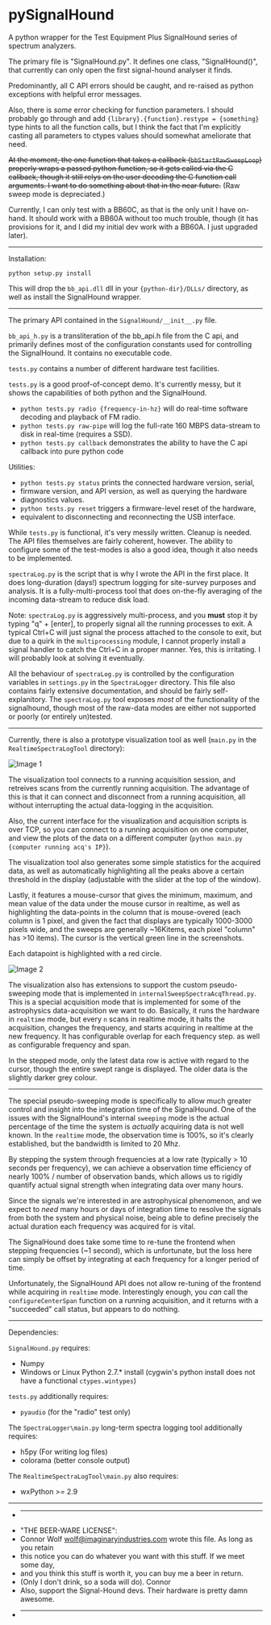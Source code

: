 pySignalHound
=============

A python wrapper for the Test Equipment Plus SignalHound series of spectrum 
analyzers.

The primary file is "SignalHound.py". It defines one class, "SignalHound()", 
that currently can only open the first signal-hound analyser it finds.

Predominantly, all C API errors should be caught, and re-raised as python 
exceptions with helpful error messages.

Also, there is *some* error checking for function parameters. I should probably 
go through and add `{library}.{function}.restype = {something}` type hints to 
all the function calls, but I think the fact that I'm explicitly casting all 
parameters to ctypes values should somewhat ameliorate that need.

~~At the moment, the one function that takes a callback (`bbStartRawSweepLoop`) 
properly wraps a passed python function, so it gets called via the C callback,
though it still relys on the user decoding the C function call arguments. I 
want to do something about that in the near future.~~ (Raw sweep mode is 
depreciated.)

Currently, I can only test with a BB60C, as that is the only unit I have 
on-hand. It should work with a BB60A without too much trouble, though (it has 
provisions for it, and I did my initial dev work with a BB60A. I just upgraded 
later).


---

Installation:

`python setup.py install`

This will drop the `bb_api.dll` dll in your `{python-dir}/DLLs/` directory, as 
well as install the SignalHound wrapper.

---

The primary API contained in the `SignalHound/__init__.py` file.

`bb_api_h.py` is a transliteration of the bb_api.h file from the C api, and 
primarily defines most of the configuration constants used for controlling 
the SignalHound. It contains no executable code.

`tests.py` contains a number of different hardware test facilities.

`tests.py` is a good proof-of-concept demo. It's currently messy, but it shows 
the capabilities of both python and the SignalHound.

 - `python tests.py radio {frequency-in-hz}` will do real-time software
    decoding and playback of FM radio.
 - `python tests.py raw-pipe` will log the full-rate 160 MBPS data-stream to 
    disk in real-time (requires a SSD).
 - `python tests.py callback` demonstrates the ability to have the C api 
    callback into pure python code

 Utilities:
 - `python tests.py status` prints the connected hardware version, serial, 
 - firmware version, and API version, as well as querying the hardware 
 - diagnostics values.
 - `python tests.py reset` triggers a firmware-level reset of the hardware, 
 - equivalent to disconnecting and reconnecting the USB interface.

While `tests.py` is functional, it's very messily written. Cleanup is needed. 
The API files themselves are fairly coherent, however.
The ability to configure some of the test-modes is also a good idea, though it 
also needs to be implemented.

`spectraLog.py` is the script that is why I wrote the API in the first place. 
It does long-duration (days!) spectrum logging for site-survey purposes and 
analysis. It is a fully-multi-process tool that does on-the-fly averaging of 
the incoming data-stream to reduce disk load.

Note: `spectraLog.py` is aggressively multi-process, and you **must** stop it 
by typing "q" + \[enter\], to properly signal all the running processes to 
exit. A typical Ctrl+C will just signal the process attached to the console to 
exit, but due to a quirk in the `multiprocessing` module, I cannot properly 
install a signal handler to catch the Ctrl+C in a proper manner. Yes, this is 
irritating. I will probably look at solving it eventually.

All the behaviour of `spectraLog.py` is controlled by the configuration 
variables in `settings.py` in the `SpectraLogger` directory. This file also 
contains fairly extensive documentation, and should be fairly self-explanitory. 
The `spectraLog.py` tool exposes *most* of the functionality of the signalhound, 
though most of the raw-data modes are either not supported or poorly 
(or entirely un)tested.


---

Currently, there is also a prototype visualization tool as well (`main.py` in 
the `RealtimeSpectraLogTool` directory):

![Image 1](http://fake-name.github.io/pySignalHound/img/Demo1.png)

The visualization tool connects to a running acquisition session, and retreives 
scans from the currently running acquisition. The advantage of this is that it 
can connect and disconnect from a running acquisition, all without interrupting 
the actual data-logging in the acquisition.

Also, the current interface for the visualization and acquisition scripts is 
over TCP, so you can connect to a running acquisition on one computer, and view 
the plots of the data on a different computer 
(`python main.py {computer running acq's IP}`).

The visualization tool also generates some simple statistics for the  acquired 
data, as well as automatically highlighting all the peaks above a certain 
threshold in the display (adjustable with the slider at the top of the window).

Lastly, it features a mouse-cursor that gives the minimum, maximum, and mean 
value of the data under the mouse cursor in realtime, as well as highlighting
the data-points in the column that is mouse-overed (each column is 1 pixel, and 
given the fact that displays are typically 1000-3000 pixels wide, and the sweeps 
are generally ~16Kitems, each pixel "column" has >10 items).
The cursor is the vertical green line in the screenshots.

Each datapoint is highlighted with a red circle.

![Image 2](http://fake-name.github.io/pySignalHound/img/Demo2.png)

The visualization also has extensions to support the custom pseudo-sweeping
mode that is implemented in `internalSweepSpectraAcqThread.py`. This is a 
special acquisition mode that is implemented for some of the astrophysics 
data-acquisition we want to do. Basically, it runs the hardware in `realtime` 
mode, but every `n` scans in realtime mode, it halts the acquisition, changes 
the frequency, and starts acquiring in realtime at the new frequency. It has 
configurable overlap for each frequency step. as well as configurable frequency 
and span.

In the stepped mode, only the latest data row is active with regard to the 
cursor, though the entire swept range is displayed. The older data is the 
slightly darker grey colour.

---

The special pseudo-sweeping mode is specifically to allow much greater control 
and insight into the integration time of the SignalHound. One of the issues 
with the SignalHound's internal `sweeping` mode is the actual percentage of the 
time the system is *actually* acquiring data is not well known. In the 
`realtime` mode, the observation time is 100%, so it's clearly established, 
but the bandwidth is limited to 20 Mhz.

By stepping the system through frequencies at a low rate (typically > 10 
seconds per frequency), we can achieve a observation time efficiency of nearly 
100% / number of observation bands, which allows us to rigidly quantify actual
signal strength when integrating data over many hours.

Since the signals we're interested in are astrophysical phenomenon, and we 
expect to *need* many hours or days of integration time to resolve the signals 
from both the system and physical noise, being able to define precisely the 
actual duration each frequency was acquired for is vital.

The SignalHound does take some time to re-tune the frontend when stepping 
frequencies (~1 second), which is unfortunate, but the loss here can simply be 
offset by integrating at each frequency for a longer period of time.

Unfortunately, the SignalHound API does not allow re-tuning of the frontend 
while acquiring in `realtime` mode. Interestingly enough, you *can* call the `configureCenterSpan` function on a running acquisition, and it returns with 
a "succeeded" call status, but appears to do nothing.

---

Dependencies:

`SignalHound.py` requires:
 - Numpy
 - Windows or Linux Python 2.7.* install (cygwin's python install does not
   have a functional `ctypes.wintypes`)

`tests.py` additionally requires:
 - `pyaudio` (for the "radio" test only)

The `SpectraLogger\main.py` long-term spectra logging tool additionally requires:
 - h5py  (For writing log files)
 - colorama  (better console output)

The `RealtimeSpectraLogTool\main.py` also requires:
 - wxPython >= 2.9

---


* ----------------------------------------------------------------------------
* "THE BEER-WARE LICENSE":
* Connor Wolf <wolf@imaginaryindustries.com> wrote this file. As long as you retain
* this notice you can do whatever you want with this stuff. If we meet some day,
* and you think this stuff is worth it, you can buy me a beer in return.
* (Only I don't drink, so a soda will do). Connor
* Also, support the Signal-Hound devs. Their hardware is pretty damn awesome.
* ----------------------------------------------------------------------------
